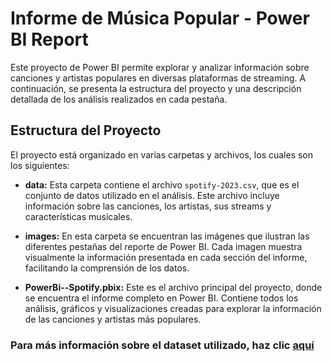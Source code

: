 # Informe de Música Popular - Power BI Report

Este proyecto de Power BI permite explorar y analizar información sobre canciones y artistas populares en diversas plataformas de streaming. A continuación, se presenta la estructura del proyecto y una descripción detallada de los análisis realizados en cada pestaña.

## Estructura del Proyecto
El proyecto está organizado en varias carpetas y archivos, los cuales son los siguientes:

- **data:** Esta carpeta contiene el archivo `spotify-2023.csv`, que es el conjunto de datos utilizado en el análisis. Este archivo incluye información sobre las canciones, los artistas, sus streams y características musicales.

- **images:** En esta carpeta se encuentran las imágenes que ilustran las diferentes pestañas del reporte de Power BI. Cada imagen muestra visualmente la información presentada en cada sección del informe, facilitando la comprensión de los datos.

- **PowerBi--Spotify.pbix:** Este es el archivo principal del proyecto, donde se encuentra el informe completo en Power BI. Contiene todos los análisis, gráficos y visualizaciones creadas para explorar la información de las canciones y artistas más populares.

### Para más información sobre el dataset utilizado, haz clic [aquí](https://www.kaggle.com/datasets/nelgiriyewithana/top-spotify-songs-2023)
